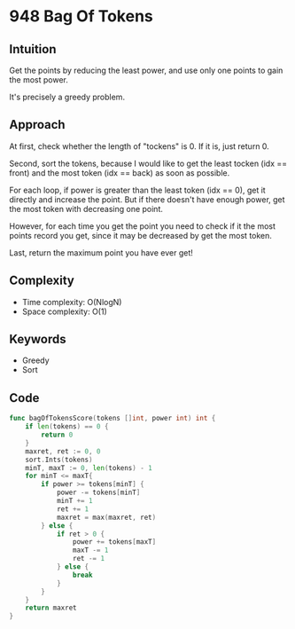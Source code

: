 # 948 Bag Of Tokens

## Intuition

Get the points by reducing the least power, and use only one points to gain the most power.

It's precisely a greedy problem.

## Approach

At first, check whether the length of "tockens" is 0. If it is, just return 0.

Second, sort the tokens, because I would like to get the least tocken (idx == front) and the most token (idx == back) as soon as possible.

For each loop, if power is greater than the least token (idx == 0), get it directly and increase the point. But if there doesn't have enough power, get the most token with decreasing one point.

However, for each time you get the point you need to check if it the most points record you get, since it may be decreased by get the most token.

Last, return the maximum point you have ever get!

## Complexity

- Time complexity: O(NlogN)
- Space complexity: O(1)

## Keywords

- Greedy
- Sort

## Code

```go
func bagOfTokensScore(tokens []int, power int) int {
    if len(tokens) == 0 {
        return 0
    }
    maxret, ret := 0, 0
    sort.Ints(tokens)
    minT, maxT := 0, len(tokens) - 1
    for minT <= maxT{
        if power >= tokens[minT] {
            power -= tokens[minT]
            minT += 1
            ret += 1
            maxret = max(maxret, ret)
        } else {
            if ret > 0 {
                power += tokens[maxT]
                maxT -= 1
                ret -= 1
            } else {
                break
            }
        }
    }
    return maxret
}
```
